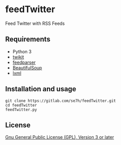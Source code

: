 # feedTwitter

Feed Twitter with RSS Feeds

## Requirements

* Python 3
* [twikit](https://github.com/d60/twikit)
* [feedparser](https://github.com/kurtmckee/feedparser)
* [BeautifulSoup](https://www.crummy.com/software/BeautifulSoup/)
* [lxml](http://lxml.de/)

## Installation and usage

```
git clone https://gitlab.com/se7h/feedTwitter.git
cd feedTwitter
feedTwitter.py
```

## License

[Gnu General Public License (GPL), Version 3 or later](https://www.gnu.org/licenses/gpl-3.0.html#SEC1)
